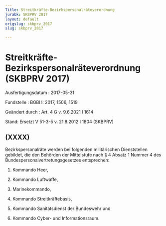 ```yaml
---
Title: Streitkräfte-Bezirkspersonalräteverordnung
jurabk: SKBPRV 2017
layout: default
origslug: skbprv_2017
slug: skbprv_2017

---
```


# Streitkräfte-Bezirkspersonalräteverordnung (SKBPRV 2017)

Ausfertigungsdatum
:   2017-05-31

Fundstelle
:   BGBl I: 2017, 1506, 1519

Geändert durch
:   Art. 4 G v. 9.6.2021 I 1614

Stand: Ersetzt V 51-3-5 v. 21.8.2012 I 1804 (SKBPRV)

## (XXXX)

Bezirkspersonalräte werden bei folgenden militärischen Dienststellen
gebildet, die den Behörden der Mittelstufe nach § 4 Absatz 1 Nummer 4
des Bundespersonalvertretungsgesetzes entsprechen:

1.  Kommando Heer,


2.  Kommando Luftwaffe,


3.  Marinekommando,


4.  Kommando Streitkräftebasis,


5.  Kommando Sanitätsdienst der Bundeswehr und


6.  Kommando Cyber- und Informationsraum.




